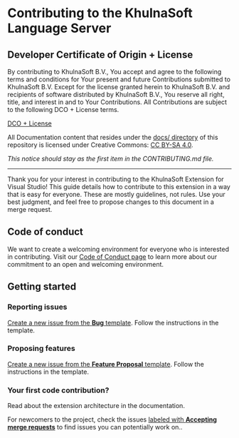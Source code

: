 # Contributing to the KhulnaSoft Language Server

## Developer Certificate of Origin + License

By contributing to KhulnaSoft B.V., You accept and agree to the following terms and
conditions for Your present and future Contributions submitted to KhulnaSoft B.V.
Except for the license granted herein to KhulnaSoft B.V. and recipients of software
distributed by KhulnaSoft B.V., You reserve all right, title, and interest in and to
Your Contributions. All Contributions are subject to the following DCO + License
terms.

[DCO + License](https://gitlab.com/gitlab-org/dco/blob/master/README.md)

All Documentation content that resides under the [docs/ directory](/docs) of this
repository is licensed under Creative Commons:
[CC BY-SA 4.0](https://creativecommons.org/licenses/by-sa/4.0/).

_This notice should stay as the first item in the CONTRIBUTING.md file._

---

Thank you for your interest in contributing to the KhulnaSoft Extension for Visual Studio! This guide details how to contribute
to this extension in a way that is easy for everyone. These are mostly guidelines, not rules.
Use your best judgment, and feel free to propose changes to this document in a merge request.

## Code of conduct

We want to create a welcoming environment for everyone who is interested in contributing.
Visit our [Code of Conduct page](https://about.gitlab.com/community/contribute/code-of-conduct/)
to learn more about our commitment to an open and welcoming environment.

## Getting started

### Reporting issues

[Create a new issue from the **Bug** template](https://github.com/khulnasoft/khulnasoft-lsp/-/issues/new?issuable_template=Bug).
Follow the instructions in the template.

### Proposing features

[Create a new issue from the **Feature Proposal** template](https://github.com/khulnasoft/khulnasoft-lsp/-/issues/new?issuable_template=Feature%20Proposal).
Follow the instructions in the template.

### Your first code contribution?

Read about the extension architecture in the documentation.

For newcomers to the project, check the issues
[labeled with **Accepting merge requests**](https://github.com/khulnasoft/khulnasoft-lsp/-/issues?label_name[]=Accepting%20merge%20requests)
to find issues you can potentially work on..
